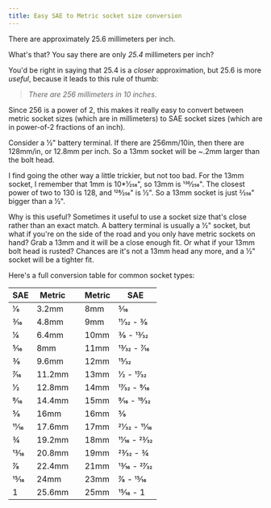 ```yaml
---
title: Easy SAE to Metric socket size conversion
---
```


There are approximately 25.6 millimeters per inch.

What's that?  You say there are only _25.4_ millimeters per inch?

You'd be right in saying that 25.4 is a _closer_ approximation, but 25.6
is more _useful_, because it leads to this rule of thumb:

> _There are 256 millimeters in 10 inches_.

Since 256 is a power of 2, this makes it really easy to convert between
metric socket sizes (which are in millimeters) to SAE socket sizes
(which are in power-of-2 fractions of an inch).

Consider a 1&frasl;2" battery terminal.  If there are 256mm/10in, then there are 128mm/in, or 12.8mm per inch.  So a 13mm socket will be ~.2mm larger than the bolt head.

I find going the other way a little trickier, but not too bad.  For the 13mm socket, I remember that 1mm is 10*1&frasl;256", so 13mm is 130&frasl;256".  The closest power of two to 130 is 128, and 128&frasl;256" is 1&frasl;2".  So a 13mm socket is just 2&frasl;256" bigger than a 1&frasl;2".

Why is this useful?  Sometimes it useful to use a socket size that's close rather than an exact match.  A battery terminal is usually a 1&frasl;2" socket, but what if you're on the side of the road and you only have metric sockets on hand?  Grab a 13mm and it will be a close enough fit.  Or what if your 13mm bolt head is rusted?  Chances are it's not a 13mm head any more, and a 1&frasl;2" socket will be a tighter fit.

Here's a full conversion table for common socket types:

| SAE         | Metric |     | Metric | SAE                       |
| ----------- | ------ | --- | ------ | ------------------------- |
| 1&frasl;8   | 3.2mm  |     | 8mm    | 5&frasl;16                |
| 3&frasl;16  | 4.8mm  |     | 9mm    | 11&frasl;32 - 3&frasl;8   |
| 1&frasl;4   | 6.4mm  |     | 10mm   | 3&frasl;8 - 13&frasl;32   |
| 5&frasl;16  | 8mm    |     | 11mm   | 13&frasl;32 - 7&frasl;16  |
| 3&frasl;8   | 9.6mm  |     | 12mm   | 15&frasl;32               |
| 7&frasl;16  | 11.2mm |     | 13mm   | 1&frasl;2 - 17&frasl;32   |
| 1&frasl;2   | 12.8mm |     | 14mm   | 17&frasl;32 - 9&frasl;16  |
| 9&frasl;16  | 14.4mm |     | 15mm   | 9&frasl;16 - 19&frasl;32  |
| 5&frasl;8   | 16mm   |     | 16mm   | 5&frasl;8                 |
| 11&frasl;16 | 17.6mm |     | 17mm   | 21&frasl;32 - 11&frasl;16 |
| 3&frasl;4   | 19.2mm |     | 18mm   | 11&frasl;16 - 23&frasl;32 |
| 13&frasl;16 | 20.8mm |     | 19mm   | 23&frasl;32 - 3&frasl;4   |
| 7&frasl;8   | 22.4mm |     | 21mm   | 13&frasl;16 - 27&frasl;32 |
| 15&frasl;16 | 24mm   |     | 23mm   | 7&frasl;8 - 15&frasl;16   |
| 1           | 25.6mm |     | 25mm   | 15&frasl;16 - 1           |

